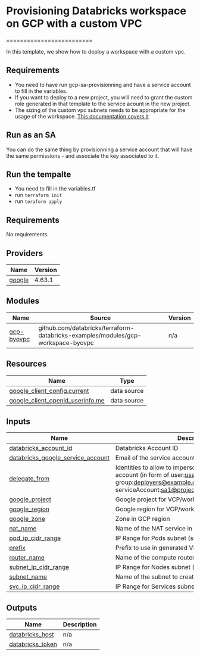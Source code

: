 # Provisioning Databricks workspace on GCP with a custom VPC
=========================

In this template, we show how to deploy a workspace with a custom vpc.


## Requirements

- You need to have run gcp-sa-provisionning and have a service account to fill in the variables.
- If you want to deploy to a new project, you will need to grant the custom role generated in that template to the service acount in the new project.
- The sizing of the custom vpc subnets needs to be appropriate for the usage of the workspace. [This documentation covers it](https://docs.gcp.databricks.com/administration-guide/cloud-configurations/gcp/network-sizing.html)

## Run as an SA 

You can do the same thing by provisionning a service account that will have the same permissions - and associate the key associated to it.


## Run the tempalte

- You need to fill in the variables.tf 
- run `terraform init`
- run `teraform apply`

<!-- BEGIN_TF_DOCS -->
## Requirements

No requirements.

## Providers

| Name | Version |
|------|---------|
| <a name="provider_google"></a> [google](#provider\_google) | 4.63.1 |

## Modules

| Name | Source | Version |
|------|--------|---------|
| <a name="module_gcp-byovpc"></a> [gcp-byovpc](#module\_gcp-byovpc) | github.com/databricks/terraform-databricks-examples/modules/gcp-workspace-byovpc | n/a |

## Resources

| Name | Type |
|------|------|
| [google_client_config.current](https://registry.terraform.io/providers/hashicorp/google/latest/docs/data-sources/client_config) | data source |
| [google_client_openid_userinfo.me](https://registry.terraform.io/providers/hashicorp/google/latest/docs/data-sources/client_openid_userinfo) | data source |

## Inputs

| Name | Description | Type | Default | Required |
|------|-------------|------|---------|:--------:|
| <a name="input_databricks_account_id"></a> [databricks\_account\_id](#input\_databricks\_account\_id) | Databricks Account ID | `string` | n/a | yes |
| <a name="input_databricks_google_service_account"></a> [databricks\_google\_service\_account](#input\_databricks\_google\_service\_account) | Email of the service account used for deployment | `string` | n/a | yes |
| <a name="input_delegate_from"></a> [delegate\_from](#input\_delegate\_from) | Identities to allow to impersonate created service account (in form of user:user.name@example.com, group:deployers@example.com or serviceAccount:sa1@project.iam.gserviceaccount.com) | `list(string)` | n/a | yes |
| <a name="input_google_project"></a> [google\_project](#input\_google\_project) | Google project for VCP/workspace deployment | `string` | n/a | yes |
| <a name="input_google_region"></a> [google\_region](#input\_google\_region) | Google region for VCP/workspace deployment | `string` | n/a | yes |
| <a name="input_google_zone"></a> [google\_zone](#input\_google\_zone) | Zone in GCP region | `string` | n/a | yes |
| <a name="input_nat_name"></a> [nat\_name](#input\_nat\_name) | Name of the NAT service in compute router | `string` | n/a | yes |
| <a name="input_pod_ip_cidr_range"></a> [pod\_ip\_cidr\_range](#input\_pod\_ip\_cidr\_range) | IP Range for Pods subnet (secondary) | `string` | n/a | yes |
| <a name="input_prefix"></a> [prefix](#input\_prefix) | Prefix to use in generated VPC name | `string` | n/a | yes |
| <a name="input_router_name"></a> [router\_name](#input\_router\_name) | Name of the compute router to create | `string` | n/a | yes |
| <a name="input_subnet_ip_cidr_range"></a> [subnet\_ip\_cidr\_range](#input\_subnet\_ip\_cidr\_range) | IP Range for Nodes subnet (primary) | `string` | n/a | yes |
| <a name="input_subnet_name"></a> [subnet\_name](#input\_subnet\_name) | Name of the subnet to create | `string` | n/a | yes |
| <a name="input_svc_ip_cidr_range"></a> [svc\_ip\_cidr\_range](#input\_svc\_ip\_cidr\_range) | IP Range for Services subnet (secondary) | `string` | n/a | yes |

## Outputs

| Name | Description |
|------|-------------|
| <a name="output_databricks_host"></a> [databricks\_host](#output\_databricks\_host) | n/a |
| <a name="output_databricks_token"></a> [databricks\_token](#output\_databricks\_token) | n/a |
<!-- END_TF_DOCS -->

